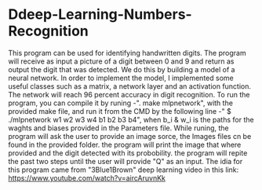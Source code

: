 # Ddeep-Learning-Numbers-Recognition
This program can be used for identifying handwritten digits. The program will receive as input a picture of a digit between 0 and 9 and return as output the digit that was detected. We do this by building a model of a neural network. In order to implement the model, I implemented some useful classes such as a matrix, a network layer and an activation function. The network will reach 96 percent accuracy in digit recognition.
To run the program, you can compile it by runing -". make mlpnetwork", with the provided make file, and run it from the CMD by the following line -" $ ./mlpnetwork w1 w2 w3 w4 b1 b2 b3 b4", when b_i & w_i is the paths for the waghts and biases provided in the Parameters file.
While runing, the program will ask the user to provide an image sorce, the Images files cn be found in the provided folder.
the program will print the image that where provided and the digit detected with its probobility.
the program will repite the past two steps until the user will provide "Q" as an input.
The idia for this program came from "3Blue1Brown" deep learning video in this link: https://www.youtube.com/watch?v=aircAruvnKk
